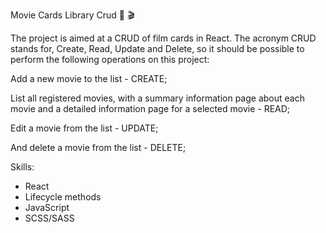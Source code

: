 Movie Cards Library Crud :movie_camera: :clapper:

The project is aimed at a CRUD of film cards in React. The acronym CRUD stands for, Create, Read, Update and Delete, so it should be possible to perform the following operations on this project:

Add a new movie to the list - CREATE;

List all registered movies, with a summary information page about each movie and a detailed information page for a selected movie - READ;

Edit a movie from the list - UPDATE;

And delete a movie from the list - DELETE;

Skills:
- React
- Lifecycle methods
- JavaScript
- SCSS/SASS
